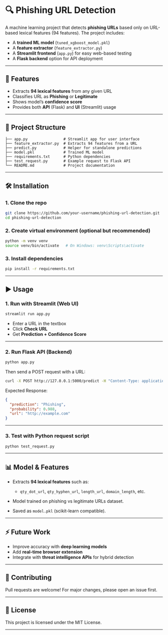 # 🔍 Phishing URL Detection

A machine learning project that detects **phishing URLs** based only on URL-based lexical features (94 features).
The project includes:

* A **trained ML model** (`tuned_xgboost_model.pkl`)
* A **feature extractor** (`feature_extractor.py`)
* A **Streamlit frontend** (`app.py`) for easy web-based testing
* A **Flask backend** option for API deployment

---

## 🚀 Features

* Extracts **94 lexical features** from any given URL
* Classifies URL as **Phishing** or **Legitimate**
* Shows model’s **confidence score**
* Provides both **API** (Flask) and **UI** (Streamlit) usage

---

## 📂 Project Structure

```
├── app.py                # Streamlit app for user interface
├── feature_extractor.py  # Extracts 94 features from a URL
├── predict.py            # Helper for standalone predictions
├── model.pkl             # Trained ML model
├── requirements.txt      # Python dependencies
├── test_request.py       # Example request to Flask API
└── README.md             # Project documentation
```

---

## 🛠️ Installation

### 1. Clone the repo

```bash
git clone https://github.com/your-username/phishing-url-detection.git
cd phishing-url-detection
```

### 2. Create virtual environment (optional but recommended)

```bash
python -m venv venv
source venv/bin/activate   # On Windows: venv\Scripts\activate
```

### 3. Install dependencies

```bash
pip install -r requirements.txt
```

---

## ▶️ Usage

### 1. Run with Streamlit (Web UI)

```bash
streamlit run app.py
```

* Enter a URL in the textbox
* Click **Check URL**
* Get **Prediction + Confidence Score**

---

### 2. Run Flask API (Backend)

```bash
python app.py
```

Then send a POST request with a URL:

```bash
curl -X POST http://127.0.0.1:5000/predict -H "Content-Type: application/json" -d "{\"url\":\"http://example.com\"}"
```

Expected Response:

```json
{
  "prediction": "Phishing",
  "probability": 0.988,
  "url": "http://example.com"
}
```

---

### 3. Test with Python request script

```bash
python test_request.py
```

---

## 📊 Model & Features

* Extracts **94 lexical features** such as:

  * `qty_dot_url`, `qty_hyphen_url`, `length_url`, `domain_length`, etc.
* Model trained on phishing vs legitimate URLs dataset.
* Saved as `model.pkl` (scikit-learn compatible).

---

## ⚡ Future Work

* Improve accuracy with **deep learning models**
* Add **real-time browser extension**
* Integrate with **threat intelligence APIs** for hybrid detection

---

## 🤝 Contributing

Pull requests are welcome! For major changes, please open an issue first.

---

## 📜 License

This project is licensed under the MIT License.

---
